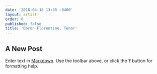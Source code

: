 ```yaml
---
date: '2018-04-18 13:35 -0400'
layout: artist
order: 0
published: false
title: 'Doron Florentine, Tenor'
---
```

## A New Post

Enter text in [Markdown](http://daringfireball.net/projects/markdown/). Use the toolbar above, or click the **?** button for formatting help.
